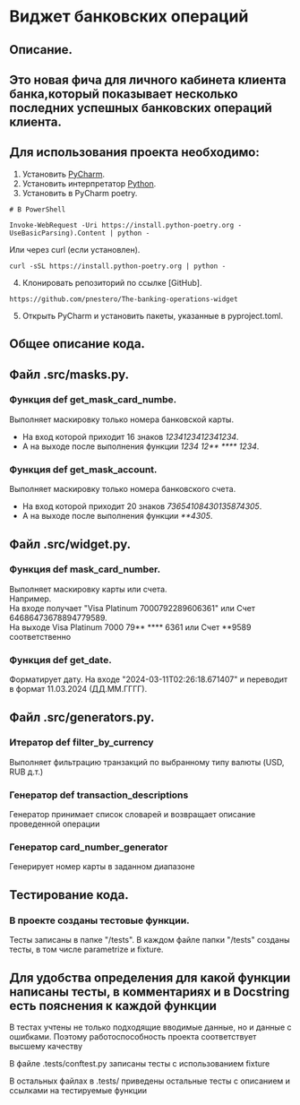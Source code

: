# Виджет банковских операций

## Описание.

## Это новая фича для личного кабинета клиента банка,который показывает несколько последних успешных банковских операций клиента.

## Для использования проекта необходимо:

1. Установить [PyCharm](https://www.jetbrains.com/ru-ru/pycharm/download/?section=windows).
2. Установить интерпретатор [Python](https://www.python.org/downloads/).
3. Установить в PyCharm poetry.

```
# В PowerShell

Invoke-WebRequest -Uri https://install.python-poetry.org -UseBasicParsing).Content | python -
```

Или через curl (если установлен).

```
curl -sSL https://install.python-poetry.org | python -
```

4. Клонировать репозиторий по ссылке [GitHub].

``` 
https://github.com/pnestero/The-banking-operations-widget
```

5. Открыть PyCharm и установить пакеты, указанные в pyproject.toml.

## Общее описание кода.

## Файл .src/masks.py.

### Функция def get_mask_card_numbe.

Выполняет маскировку только номера банковской карты.

- На вход которой приходит 16 знаков _1234123412341234_.
- А на выходе после выполнения функции _1234 12** **** 1234_.

### Функция def get_mask_account.

Выполняет маскировку только номера банковского счета.

- На вход которой приходит 20 знаков _73654108430135874305_.
- А на выходе после выполнения функции _**4305_.

## Файл .src/widget.py.

### Функция def mask_card_number.

Выполняет маскировку карты или счета.  
Например.  
На входе получает "Visa Platinum 7000792289606361" или Счет 64686473678894779589.  
На выходе Visa Platinum 7000 79** **** 6361 или Счет **9589 соответственно

### Функция def get_date.

Форматирует дату.
На входе "2024-03-11T02:26:18.671407" и переводит в формат 11.03.2024 (ДД.ММ.ГГГГ).

## Файл .src/generators.py.

### Итератор def filter_by_currency

Выполняет фильтрацию транзакций по выбранному типу валюты (USD, RUB д.т.)

### Генератор def transaction_descriptions

Генератор принимает список словарей и возвращает описание проведенной операции

### Генератор card_number_generator

Генерирует номер карты в заданном диапазоне

## Тестирование кода.

### В проекте созданы тестовые функции.

Тесты записаны в папке "/tests". В каждом файле папки "/tests" созданы тесты, в том числе parametrize и fixture.

## Для удобства определения для какой функции написаны тесты, в комментариях и в Docstring есть пояснения к каждой функции

В тестах учтены не только подходящие вводимые данные, но и данные с ошибками. Поэтому работоспособность проекта
соответствует высшему качеству

В файле .tests/conftest.py записаны тесты с использованием fixture

В остальных файлах в .tests/ приведены остальные тесты с описанием и ссылками на тестируемые функции

